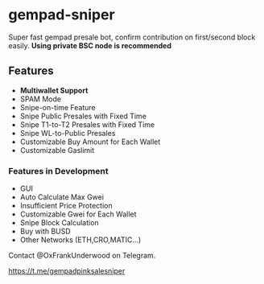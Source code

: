 # gempad-sniper

Super fast gempad presale bot, confirm contribution on first/second block easily. **Using private BSC node is recommended**

## Features 
 * **Multiwallet Support**
 * SPAM Mode
 * Snipe-on-time Feature
 * Snipe Public Presales with Fixed Time
 * Snipe T1-to-T2 Presales with Fixed Time
 * Snipe WL-to-Public Presales
 * Customizable Buy Amount for Each Wallet
 * Customizable Gaslimit

### Features in Development
 * GUI
 * Auto Calculate Max Gwei
 * Insufficient Price Protection
 * Customizable Gwei for Each Wallet
 * Snipe Block Calculation
 * Buy with BUSD
 * Other Networks (ETH,CRO,MATIC…)

Contact @OxFrankUnderwood on Telegram.

https://t.me/gempadpinksalesniper

